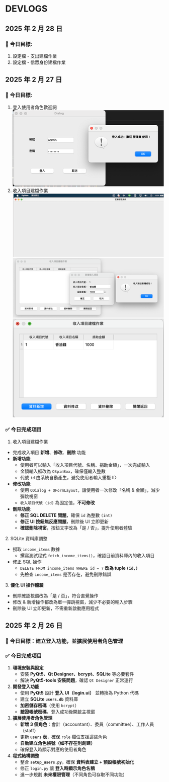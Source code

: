 # DEVLOGS

## 2025 年 2 月 28 日

### 🎯 **今日目標**:

1. 設定檔 - 支出建檔作業
2. 設定檔 - 信眾身份建檔作業

## 2025 年 2 月 27 日

### 🎯 **今日目標**:

1. 登入使用者角色歡迎詞
![alt text](/images/login_welcome.png)
2. 收入項目建檔作業
![alt text](/images/config_setting_income_1.png)
![alt text](/images/config_setting_income_2.png)
![alt text](/images/config_setting_income_3.png)

### ✅ 今日完成項目
1. 收入項目建檔作業

- 完成收入項目 **新增**、**修改**、**刪除** 功能
- **新增功能**
    - 使用者可以輸入「收入項目代號、名稱、捐助金額」，一次完成輸入
    - 金額輸入框改為 `QSpinBox`，確保僅輸入整數
    - 代號 `id` 由系統自動產生，避免使用者輸入重複 ID
- **修改功能**
    - 使用 `QDialog + QFormLayout`，讓使用者一次修改「名稱 & 金額」，減少彈跳視窗
    - `收入項目代號 (id)` 為固定值，**不可修改**
- **刪除功能**
    - **修正 SQL DELETE 問題**，確保 `id` 為整數 `(int)`
    - **修正 UI 按鈕無反應問題**，刪除後 UI 立即更新
    - **確認刪除視窗**，按鈕文字改為「是 / 否」，提升使用者體驗

2️. SQLite 資料庫調整

- 撈取 `income_items` 數據
    - 撰寫測試程式 `fetch_income_items()`，確認目前資料庫內的收入項目
- 修正 SQL 操作
    - `DELETE FROM income_items WHERE id = ?` **改為 tuple `(id,)`**
    - 先檢查 `income_items` 是否存在，避免刪除錯誤

3️. **優化 UI 操作體驗**

- 刪除確認視窗改為「是 / 否」，符合直覺操作
- 修改 & 新增操作都改為單一彈跳視窗，減少不必要的輸入步驟
- 刪除後 UI 立即更新，不需重新啟動應用程式

## 2025 年 2 月 26 日

### 🎯 **今日目標**：建立登入功能，並擴展使用者角色管理

### ✅ 今日完成項目

1. **環境安裝與設定**
    - 安裝 **PyQt5、Qt Designer、bcrypt、SQLite** 等必要套件
    - 解決 **PyQt5-tools 安裝問題**，確認 `Qt Designer` 正常運行
2. **開發登入功能**
    - 使用 **PyQt5** 設計 **登入 UI（login.ui）** 並轉換為 Python 代碼
    - 建立 **SQLite `users.db`** 資料庫
    - **加密儲存密碼**（使用 `bcrypt`）
    - **驗證帳號密碼**，登入成功後開啟主視窗
3. **擴展使用者角色管理**
    - **新增 3 個角色**：會計（accountant）、委員（committee）、工作人員（staff）
    - 更新 **`users` 表**，確保 `role` 欄位支援這些角色
    - **自動建立角色帳號（如不存在則創建）**
    - 確保登入時顯示對應的使用者角色
4. **程式結構調整**
    - 整合 **`setup_users.py`**，確保 **資料表建立 + 預設帳號初始化**
    - 修正 `login.py` 讓 **登入時顯示角色名稱**
    - 進一步規劃 **未來權限管理**（不同角色可存取不同功能）
